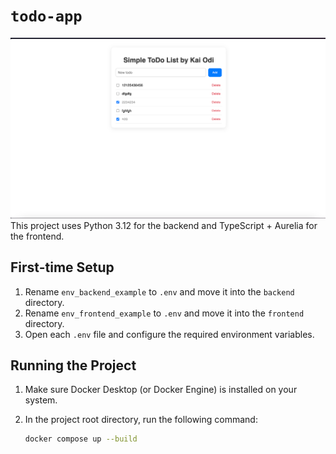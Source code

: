 # `todo-app`
![img.png](example/img.png)
This project uses Python 3.12 for the backend and TypeScript + Aurelia for the frontend.

## First-time Setup

1. Rename `env_backend_example` to `.env` and move it into the `backend` directory.
2. Rename `env_frontend_example` to `.env` and move it into the `frontend` directory.
3. Open each `.env` file and configure the required environment variables.

## Running the Project

1. Make sure Docker Desktop (or Docker Engine) is installed on your system.
2. In the project root directory, run the following command:

   ```bash
   docker compose up --build
   ```
